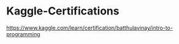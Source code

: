 # Kaggle-Certifications
https://www.kaggle.com/learn/certification/batthulavinay/intro-to-programming
